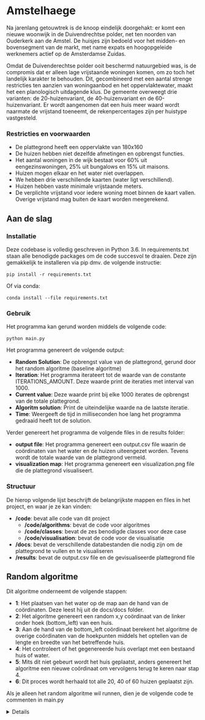 # Amstelhaege

Na jarenlang getouwtrek is de knoop eindelijk doorgehakt: er komt een nieuwe woonwijk in de Duivendrechtse polder, net ten noorden van Ouderkerk aan de Amstel. De huisjes zijn bedoeld voor het midden- en bovensegment van de markt, met name expats en hoogopgeleide werknemers actief op de Amsterdamse Zuidas.

Omdat de Duivenderechtse polder ooit beschermd natuurgebied was, is de compromis dat er alleen lage vrijstaande woningen komen, om zo toch het landelijk karakter te behouden. Dit, gecombineerd met een aantal strenge restricties ten aanzien van woningaanbod en het oppervlaktewater, maakt het een planologisch uitdagende klus. De gemeente overweegt drie varianten: de 20-huizenvariant, de 40-huizenvariant en de 60-huizenvariant. Er wordt aangenomen dat een huis meer waard wordt naarmate de vrijstand toeneemt, de rekenpercentages zijn per huistype vastgesteld.

### Restricties en voorwaarden

- De plattegrond heeft een oppervlakte van 180x160
- De huizen hebben niet dezelfde afmetingen en opbrengst functies. 
- Het aantal woningen in de wijk bestaat voor 60% uit eengezinswoningen, 25% uit bungalows en 15% uit maisons.
- Huizen mogen elkaar en het water niet overlappen.
- We hebben drie verschillende kaarten (water ligt verschillend).
- Huizen hebben vaste minimale vrijstaande meters.
- De verplichte vrijstand voor iedere woning moet binnen de kaart vallen. Overige vrijstand mag buiten de kaart worden meegerekend.


## Aan de slag

### Installatie

Deze codebase is volledig geschreven in Python 3.6. In requirements.txt staan alle benodigde packages om de code succesvol te draaien. Deze zijn gemakkelijk te installeren via pip dmv. de volgende instructie:

```
pip install -r requirements.txt
```

Of via conda:

```
conda install --file requirements.txt
```

### Gebruik

Het programma kan gerund worden middels de volgende code:

```
python main.py 
```

Het programma genereert de volgende output: 

- **Random Solution**: De opbrengst value van de plattegrond, gerund door het random algoritme (baseline algoritme)
- **Iteration**: Het programma iterateert tot de waarde van de constante ITERATIONS_AMOUNT. Deze waarde print de iteraties met interval van 1000. 
- **Current value**:  Deze waarde print bij elke 1000 iterates de opbrengst van de totale plattegrond.
- **Algoritm solution**: Print de uiteindelijke waarde na de laatste iteratie. 
- **Time**: Weergeeft de tijd in milliseconden hoe lang het programma gedraaid heeft tot de solution.

Verder genereert het programma de volgende files in de results folder:

- **output file**: Het programma genereert een output.csv file waarin de coördinaten van het water en de huizen uiteengezet worden. Tevens wordt de totale waarde van de plattegrond vermeld. 
- **visualization map**: Het programma genereert een visualization.png file die de plattegrond visualiseert.


### Structuur

De hierop volgende lijst beschrijft de belangrijkste mappen en files in het project, en waar je ze kan vinden:

- **/code**: bevat alle code van dit project
  - **/code/algorithms**: bevat de code voor algoritmes
  - **/code/classes**: bevat de zes benodigde classes voor deze case
  - **/code/visualisation**: bevat de code voor de visualisatie
- **/docs**: bevat de verschillende databestanden die nodig zijn om de plattegrond te vullen en te visualiseren
- **/results**: bevat de output.csv file en de gevisualiseerde plattegrond file

## Random algoritme

Dit algoritme onderneemt de volgende stappen: 

- **1**: Het plaatsen van het water op de map aan de hand van de coördinaten. Deze leest hij uit de docs/docs folder.
- **2**: Het algoritme genereert een random x,y coördinaat van de linker onder hoek (bottom_left) van een huis. 
- **3**: Aan de hand van de bottom_left coördinaat berekent het algoritme de overige coördinaten van de hoekpunten middels het optellen van de lengte en breedte van het betreffende huis.
- **4**: Het controleert of het gegenereerde huis overlapt met een bestaand huis of water.
- **5**: Mits dit niet gebeurt wordt het huis geplaatst, anders genereert het algoritme een nieuwe coördinaat om vervolgens terug te keren naar stap 4. 
- **6**: Dit proces wordt herhaald tot alle 20, 40 of 60 huizen geplaatst zijn.

Als je alleen het random algoritme wil runnen, dien je de volgende code te commenten in main.py

<details>
```
    # Run the hill climber and print that solution
    # hillclimb = HillClimber(map)
    # map = hillclimb.run(ITERATIONS_AMOUNT, mutate_houses_number=1)
    # solution = hillclimb.value
    # print('Algoritm solution: ', solution)

    # Run the simulated annealing and print the solution
    sim_al = SimulatedAnnealing(map)
    map = sim_al.run(ITERATIONS_AMOUNT, mutate_houses_number=1)
    solution = sim_al.value
    print('Algoritm solution: ', solution)
```
  </details>

### Resultaten Random algoritme

Hieronder worden de visualizaties uiteengezet in respectievelijk de wijk 1, 2 en 3 volgorde. Deze resultaten kunnen gerund worden middels het weghalen van de hillclimber en simulated annealing functie in main.py.

<img src="https://github.com/Paulmolenaar/MaMaPa/blob/main/results/images/random_image_wijk_1.PNG" width="200" height="150"><img src="https://github.com/Paulmolenaar/MaMaPa/blob/main/results/images/random_image_wijk_2.PNG" width="200" height="150"><img src="https://github.com/Paulmolenaar/MaMaPa/blob/main/results/images/random_image_wijk_3.PNG" width="200" height="150">

Deze resultaten zijn gegenereerd aan de hand van random.seed(1243546).

## Hill Climber  algoritme

Dit algoritme onderneemt de volgende stappen: 

- **1**: Het selecteert een van de bestaande huizen
- **2**: Het zoekt een nieuwe random locatie voor dit huis
- **3**: Het controleert of dit een geldige locatie is
- **4**: Het berekent de nieuwe totale opbrengsten van de plattegrond
- **5**: Mits deze opbrengst hoger is wordt de oude plattegrond vervangen, zo niet wordt de oude plattegrond behouden. 
- **6**: Dit proces wordt 50.000 keer herhaald. Na 50.000 iteraties stagneert de verhoging van de totale opbrengst. 
- **7**: Hierna swapt het programma per iteratie 2 huizen. Mits deze opbrengst hoger is wordt de oude plattegrond vervangen, zo niet wordt de oude plattegrond behouden. 
- **8**: Het programma loopt over alle huizen en controleert of het rotaten van de huizen een hogere value op levert.

### Resultaten Hill Climber

<img src="https://github.com/Paulmolenaar/MaMaPa/blob/main/results/images/Hillclimbing_40_wijk1.png" width="200" height="150"><img src="https://github.com/Paulmolenaar/MaMaPa/blob/main/results/images/Hillclimbing_40_wijk2.png" width="200" height="150"><img src="https://github.com/Paulmolenaar/MaMaPa/blob/main/results/images/Hillclimbing_40_wijk3.png" width="200" height="150">

Deze resultaten zijn gegenereerd aan de hand van random.seed(1243546).

## Simulated Annealing algoritme

Dit algoritme onderneemt de volgende stappen: 

- **1**: Het selecteert een van de bestaande huizen
- **2**: Het zoekt een nieuwe random locatie voor dit huis
- **3**: Het controleert of dit een geldige locatie is
- **4**: Het berekent de nieuwe totale opbrengsten van de plattegrond
- **5**: Het berekent het verschil tussen de oude en de nieuwe opbrengst 
- **5a**: Mits dit verschil groter is dan 0 wordt de oude plattegrond vervangen
- **5b**: Mits dit verschil kleiner is dan 0, wordt het verschil gedeeld door de temperatuur (deze wordt vooraf ingesteld). 
- **5b.1**: Deze uitkomst wordt gebruikt als exponent voor de formule probability = math.exp(uitkomst). Deze genereert een kans tussen de 0 en 1.  
- **5b.2**: Het algoritme genereert een random kansberekening tussen 0 en 1. Als deze random kansberekening groter is dan je kansberekening bij 5b.1, wordt er geen aanpassing gedaan. Als deze kleiner is, wordt het huisje op de nieuwe locatie geplaatst. In dit geval is deze locatie slechter voor de totale uitkomst. Des te langer het algoritme draait, des te kleiner de kans is dat verslechteringen worden geaccepteerd.
- **6**: De temperatuur variable wordt bijgewerkt aan de hand van de formule temperatuur - (temperature / iteraties).  
- **8**: Het programma loopt over alle huizen en controleert of het rotaten van de huizen een hogere value op levert. 


### Resultaten Simulated Annealing

<img src="https://github.com/Paulmolenaar/MaMaPa/blob/main/results/images/Simulated_annealing_40_wijk1.png" width="200" height="150"><img src="https://github.com/Paulmolenaar/MaMaPa/blob/main/results/images/Simulated_annealing_40_wijk2.png" width="200" height="150"><img src="https://github.com/Paulmolenaar/MaMaPa/blob/main/results/images/Simulated_annealing_40_wijk3.png" width="200" height="150">

Deze resultaten zijn gegenereerd aan de hand van random.seed(1243546).

## Future work

- Alle parameters zijn gebruikt voor de 40 huizen variant in combinatie met de wijk_2 variant. Future work zou kunnen zijn dit in alle variaties (20, 60 huizen, wijk_1, wijk_3) te doen. 
- De Hill Climber en Simulated Annealing nemen als startpunt de oplossing vanuit de random algoritme. Deze oplossing is echter nog niet optimaal. Future work zou kunnen zijn deze beginoplossing kunnen optimaliseren zodat het programma minder tijd nodig heeft een betere oplossing te vinden. 
- Het implementeren van een (sub)algoritme die de huisjes 1 meter in elke richting probeert te verplaatsen en toetst of de value hoger wordt. 

## Auteurs
- Max Santosa 
- Marco Veenboer
- Paul Molenaar

